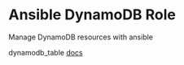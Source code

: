 # Ansible DynamoDB Role

Manage DynamoDB resources with ansible

dynamodb_table [docs](https://docs.ansible.com/ansible/latest/modules/dynamodb_table_module.html)
